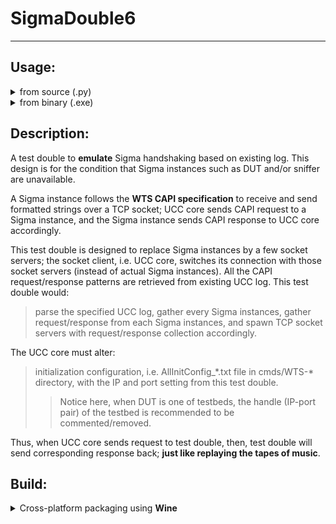 # SigmaDouble6
---

## Usage:

<details>
<summary>from source (.py)</summary>

```sh
usage: sigmadouble.py [-h] [-v] [-f filename] [-i mapped_ipv4]
                      [-p mapped_port_base]
                      [-s mapping_stored_filename | -l mapping_loaded_filename]

CLI argument parsing

optional arguments:
  -h, --help            show this help message and exit
  -v, --verbose         verbosity
  -f filename, --filename filename
                        filename of UCC log
  -i mapped_ipv4, --ip mapped_ipv4
                        mapped IPv4 address; only for mapping stored filename
  -p mapped_port_base, --port mapped_port_base
                        mapped TCP listening port base; only for mapping
                        stored filename
  -s mapping_stored_filename, --store mapping_stored_filename
                        mapping stored filename, from UCC log; YAML formatted
  -l mapping_loaded_filename, --load mapping_loaded_filename
                        mapping loaded filename, to UCC log; YAML formatted
```
</details>

<details>
<summary>from binary (.exe)</summary>

```sh
usage: sigmadouble.exe [-h] [-v] [-f filename] [-i mapped_ipv4] [-p mapped_port_base]
                       [-s mapping_stored_filename | -l mapping_loaded_filename]

CLI argument parsing

optional arguments:
  -h, --help            show this help message and exit
  -v, --verbose         verbosity
  -f filename, --filename filename
                        filename of UCC log
  -i mapped_ipv4, --ip mapped_ipv4
                        mapped IPv4 address; only for mapping stored filename
  -p mapped_port_base, --port mapped_port_base
                        mapped TCP listening port base; only for mapping stored filename
  -s mapping_stored_filename, --store mapping_stored_filename
                        mapping stored filename, from UCC log; YAML formatted
  -l mapping_loaded_filename, --load mapping_loaded_filename
                        mapping loaded filename, to UCC log; YAML formatted
```
</details>

## Description:
A test double to **emulate** Sigma handshaking based on existing log.
This design is for the condition that Sigma instances such as DUT and/or sniffer are unavailable.

A Sigma instance follows the **WTS CAPI specification** to receive and send formatted strings over a TCP socket; UCC core sends CAPI request to a Sigma instance, and the Sigma instance sends CAPI response to UCC core accordingly.

This test double is designed to replace Sigma instances by a few socket servers; the socket client, i.e. UCC core, switches its connection with those socket servers (instead of actual Sigma instances). All the CAPI request/response patterns are retrieved from existing UCC log.
This test double would:
> parse the specified UCC log,
> gather every Sigma instances,
> gather request/response from each Sigma instances, and
> spawn TCP socket servers with request/response collection accordingly.

The UCC core must alter:
> initialization configuration, i.e. AllInitConfig_\*.txt file in cmds/WTS-\* directory, with the IP and port setting from this test double.
> > Notice here, when DUT is one of testbeds, the handle (IP-port pair) of the testbed is recommended to be commented/removed.

Thus, when UCC core sends request to test double, then, test double will send corresponding response back; **just like replaying the tapes of music**.

## Build:

<details>
<summary>Cross-platform packaging using <b>Wine</b></summary>

Building _Windows 11_ binary executable steps under _Ubuntu 20.04_ are following.

* To build the docker image using existing Dockerfile; **Wine** installation is included in the Dockerfile
```sh
docker build -f ubuntu-20-04-wine.dockerfile -t wine-20-04 . --build-arg UID=$UID --build-arg USER=$USER --build-arg PASSWORD="demonslayer"
```
* To disable the access control of X-server
```sh
xhost +
```

* To launch the docker container; current working directory is mounted to _/mnt_
```sh
docker run -it --name wine-20-04-inst --device /dev/snd --device=/dev/dri -e DISPLAY=$DISPLAY -e XMODIFIERS=@im=fcitx -e QT_IM_MODULE=fcitx -e GTK_IM_MODULE=fcitx -v /tmp/.X11-unix:/tmp/.X11-unix:ro -v $(pwd):/mnt --net=host wine-20-04 bash
```

* To download a suitable python installer such as v3.8 under the container
```sh
wget https://www.python.org/ftp/python/3.8.10/python-3.8.10-amd64.exe -O /mnt/python-3.8.10-amd64.exe
```

* To install the python installer under the container
```sh
WINEPREFIX=~/.wine64 wine /mnt/python-3.8.10-amd64.exe
```

* To install dependency for this _test double_ under the container
```sh
WINEPREFIX=~/.wine64 wine ~/.wine64/drive_c/users/`id -u -n`/AppData/Local/Programs/Python/Python38/python.exe -m pip install pyyaml
```

* To install dependency for packaging under the container
```sh
WINEPREFIX=~/.wine64 wine ~/.wine64/drive_c/users/`id -u -n`/AppData/Local/Programs/Python/Python38/python.exe -m pip install pyinstaller
```

* To package the binary executable under the container; the binary executable is stored in the distributable directory (i.e. _/mnt_)
```sh
WINEPREFIX=~/.wine64 wine ~/.wine64/drive_c/users/`id -u -n`/AppData/Local/Programs/Python/Python38/Scripts/pyinstaller.exe --clean --console --onefile /mnt/sigmadouble.py --distpath /mnt
```

* To exit the container
```sh
exit
```

* To enable the access control of X-server
```sh
xhost -
```

</details>

